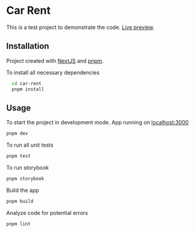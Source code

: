 
# Car Rent
This is a test project to demonstrate the code.
[Live preview](https://car-rent-zograb.vercel.app/).

## Installation

Project created with [NextJS](https://nextjs.org/) and [pnpm](https://pnpm.io/).

To install all necessary dependencies
```bash
  cd car-rent
  pnpm install
```

## Usage

To start the project in development mode. App running on [localhost:3000](http://localhost:3000/)
```bash
pnpm dev
```

To run all unit tests
```bash
pnpm test
```

To run storybook
```bash
pnpm storybook
```

Build the app
```bash
pnpm build
```

Analyze code for potential errors
```bash
pnpm lint
```
